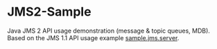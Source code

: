 # JMS2-Sample

Java JMS 2 API usage demonstration (message &amp; topic queues, MDB).
Based on the JMS 1.1 API usage example [sample.jms.server](https://github.com/WASdev/sample.jms.server).
